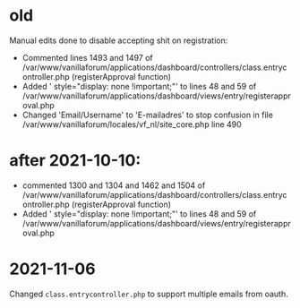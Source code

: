 # old
Manual edits done to disable accepting shit on registration:

- Commented lines 1493 and 1497 of /var/www/vanillaforum/applications/dashboard/controllers/class.entrycontroller.php (registerApproval function)
- Added ' style="display: none !important;"' to lines 48 and 59 of /var/www/vanillaforum/applications/dashboard/views/entry/registerapproval.php
- Changed 'Email/Username' to 'E-mailadres' to stop confusion in file /var/www/vanillaforum/locales/vf_nl/site_core.php line 490

# after 2021-10-10:

- commented 1300 and 1304 and 1462 and 1504 of /var/www/vanillaforum/applications/dashboard/controllers/class.entrycontroller.php (registerApproval function)
- Added ' style="display: none !important;"' to lines 48 and 59 of /var/www/vanillaforum/applications/dashboard/views/entry/registerapproval.php

# 2021-11-06
Changed `class.entrycontroller.php` to support multiple emails from oauth. 
